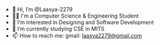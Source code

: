- 👋 Hi, I’m @Laasya-2279
- 👩‍🎓 I'm a Computer Science & Engineering Student
- 👀 I’m interested in Designing and Software Development
- 🏫 I’m currently studying CSE in MITS
- 📫 How to reach me: gmail: laasya2279@gmail.com                 
<!---
Laasya-2279/Laasya-2279 is a ✨ special ✨ repository because its `README.md` (this file) appears on your GitHub profile.
You can click the Preview link to take a look at your changes.
--->
